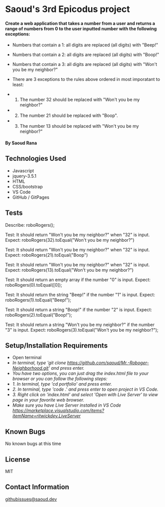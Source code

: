 # Saoud's 3rd Epicodus project

#### Create a web application that takes a number from a user and returns a range of numbers from 0 to the user inputted number with the following exceptions:

* Numbers that contain a 1: all digits are replaced (all digits) with "Beep!"
* Numbers that contain a 2: all digits are replaced (all digits) with "Boop!"
* Numbers that contain a 3: all digits are replaced (all digits) with "Won't you be my neighbor?"

* There are 3 exceptions to the rules above ordered in most imporatant to least:
* 1) The number 32 should be replaced with "Won't you be my neighbor?"
* 2) The number 21 should be replaced with "Boop".
* 3) The number 13 should be replaced with "Won't you be my neighbor?"

#### By Saoud Rana

## Technologies Used

* Javascript
* jquery-3.5.1
* HTML
* CSS/bootstrap
* VS Code
* GitHub / GitPages

## Tests

Describe: roboRogers();

Test: It should return "Won't you be my neighbor?" when "32" is input.
Expect: roboRogers(32).toEqual("Won't you be my neighbor?")

Test: It should return "Won't you be my neighbor?" when "32" is input.
Expect: roboRogers(21).toEqual("Boop")

Test: It should return "Won't you be my neighbor?" when "32" is input.
Expect: roboRogers(13).toEqual("Won't you be my neighbor?")

Test: It should return an empty array if the number "0" is input.
Expect: roboRogers(0).toEqual([0]);

Test: It should return the string "Beep!" if the number "1" is input.
Expect: roboRogers(1).toEqual("Beep!");

Test: It should return a string "Boop!" if the number "2" is input.
Expect: roboRogers(2).toEqual("Boop!");

Test: It should return a string "Won't you be my neighbor?" if the number "3" is input.
Expect: roboRogers(3).toEqual("Won't you be my neighbor?");




## Setup/Installation Requirements

* Open terminal
* _In terminal, type 'git clone https://github.com/saoud/Mr.-Roboger-Neighborhood.git' and press enter._
* _You have two options, you can just drag the index.html file to your browser or you can follow the following steps:_
* _1. In terminal, type 'cd portfolio' and press enter._
* _2. In terminal, type 'code .' and press enter to open project in VS Code._
* _3. Right click on 'index.html' and select 'Open with Live Server' to view page in your favorite web browser._
* _Make sure you have Live Server installed in VS Code https://marketplace.visualstudio.com/items?itemName=ritwickdey.LiveServer_


## Known Bugs

No known bugs at this time

## License

MIT

## Contact Information

githubissues@saoud.dev